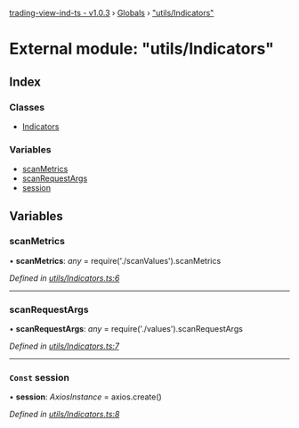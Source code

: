 [trading-view-ind-ts - v1.0.3](../README.md) › [Globals](../globals.md) › ["utils/Indicators"](_utils_indicators_.md)

# External module: "utils/Indicators"

## Index

### Classes

* [Indicators](../classes/_utils_indicators_.indicators.md)

### Variables

* [scanMetrics](_utils_indicators_.md#scanmetrics)
* [scanRequestArgs](_utils_indicators_.md#scanrequestargs)
* [session](_utils_indicators_.md#const-session)

## Variables

###  scanMetrics

• **scanMetrics**: *any* =  require('./scanValues').scanMetrics

*Defined in [utils/Indicators.ts:6](https://github.com/edmundpf/trading-view-ind-ts/blob/0e4ec01/src/utils/Indicators.ts#L6)*

___

###  scanRequestArgs

• **scanRequestArgs**: *any* =  require('./values').scanRequestArgs

*Defined in [utils/Indicators.ts:7](https://github.com/edmundpf/trading-view-ind-ts/blob/0e4ec01/src/utils/Indicators.ts#L7)*

___

### `Const` session

• **session**: *AxiosInstance* =  axios.create()

*Defined in [utils/Indicators.ts:8](https://github.com/edmundpf/trading-view-ind-ts/blob/0e4ec01/src/utils/Indicators.ts#L8)*
